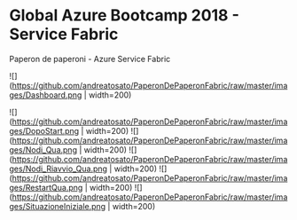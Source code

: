 # Global Azure Bootcamp 2018 - Service Fabric
Paperon de paperoni - Azure Service Fabric

![](https://github.com/andreatosato/PaperonDePaperonFabric/raw/master/images/Dashboard.png | width=200)

![](https://github.com/andreatosato/PaperonDePaperonFabric/raw/master/images/DopoStart.png | width=200)
![](https://github.com/andreatosato/PaperonDePaperonFabric/raw/master/images/Nodi_Qua.png | width=200)
![](https://github.com/andreatosato/PaperonDePaperonFabric/raw/master/images/Nodi_Riavvio_Qua.png | width=200)
![](https://github.com/andreatosato/PaperonDePaperonFabric/raw/master/images/RestartQua.png | width=200)
![](https://github.com/andreatosato/PaperonDePaperonFabric/raw/master/images/SituazioneIniziale.png | width=200)